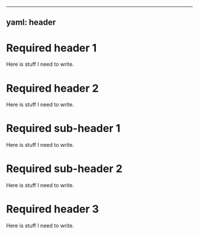 ______________________________________________________________________

## yaml: header

# Required header 1

Here is stuff I need to write.

# Required header 2

Here is stuff I need to write.

# Required sub-header 1

Here is stuff I need to write.

# Required sub-header 2

Here is stuff I need to write.

# Required header 3

Here is stuff I need to write.
